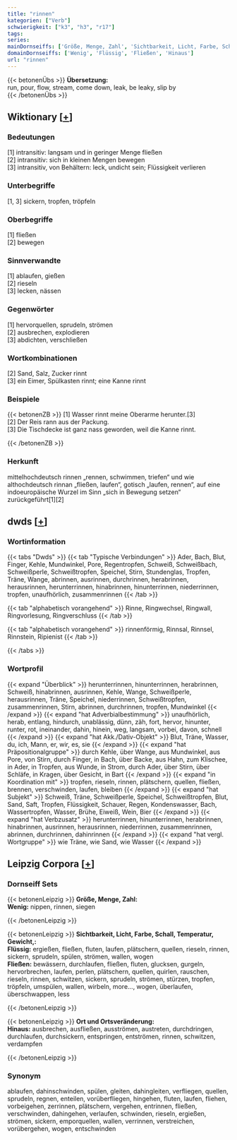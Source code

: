 ```yaml
---
title: "rinnen"
kategorien: ["Verb"]
schwierigkeit: ["k3", "h3", "r17"]
tags:
series:
mainDornseiffs: ['Größe, Menge, Zahl', 'Sichtbarkeit, Licht, Farbe, Schall, Temperatur, Gewicht,', 'Ort und Ortsveränderung']
domainDornseiffs: ['Wenig', 'Flüssig', 'Fließen', 'Hinaus']
url: "rinnen"
---
```


{{< betonenÜbs >}}
**Übersetzung:**  
run, pour, flow, stream, come down, leak, be leaky, slip by  
{{< /betonenÜbs >}}

## Wiktionary [[+](https://de.wiktionary.org/wiki/rinnen)]

### Bedeutungen
[1] intransitiv: langsam und in geringer Menge fließen  
[2] intransitiv: sich in kleinen Mengen bewegen  
[3] intransitiv, von Behältern: leck, undicht sein; Flüssigkeit verlieren  

### Unterbegriffe
[1, 3] sickern, tropfen, tröpfeln  

### Oberbegriffe
[1] fließen  
[2] bewegen  

### Sinnverwandte
[1] ablaufen, gießen  
[2] rieseln  
[3] lecken, nässen  

### Gegenwörter
[1] hervorquellen, sprudeln, strömen  
[2] ausbrechen, explodieren  
[3] abdichten, verschließen  

### Wortkombinationen
[2] Sand, Salz, Zucker rinnt  
[3] ein Eimer, Spülkasten rinnt; eine Kanne rinnt  

### Beispiele
{{< betonenZB >}}
[1] Wasser rinnt meine Oberarme herunter.[3]  
[2] Der Reis rann aus der Packung.  
[3] Die Tischdecke ist ganz nass geworden, weil die Kanne rinnt.  

{{< /betonenZB >}}
### Herkunft
mittelhochdeutsch rinnen „rennen, schwimmen, triefen“ und wie althochdeutsch rinnan „fließen, laufen“, gotisch „laufen, rennen“, auf eine indoeuropäische Wurzel im Sinn „sich in Bewegung setzen“ zurückgeführt[1][2]  



## dwds [[+](https://www.dwds.de/wb/rinnen)]

### Wortinformation
{{< tabs "Dwds" >}}
{{< tab "Typische Verbindungen" >}}
Ader, Bach, Blut, Finger, Kehle, Mundwinkel, Pore, Regentropfen, Schweiß, Schweißbach, Schweißperle, Schweißtropfen, Speichel, Stirn, Stundenglas, Tropfen, Träne, Wange, abrinnen, ausrinnen, durchrinnen, herabrinnen, herausrinnen, herunterrinnen, hinabrinnen, hinunterrinnen, niederrinnen, tropfen, unaufhörlich, zusammenrinnen
{{< /tab >}}

{{< tab "alphabetisch vorangehend" >}}
Rinne, Ringwechsel, Ringwall, Ringvorlesung, Ringverschluss
{{< /tab >}}

{{< tab "alphabetisch vorangehend" >}}
rinnenförmig, Rinnsal, Rinnsel, Rinnstein, Ripienist
{{< /tab >}}

{{< /tabs >}}

### Wortprofil
{{< expand "Überblick" >}} herunterrinnen, hinunterrinnen, herabrinnen, Schweiß, hinabrinnen, ausrinnen, Kehle, Wange, Schweißperle, herausrinnen, Träne, Speichel, niederrinnen, Schweißtropfen, zusammenrinnen, Stirn, abrinnen, durchrinnen, tropfen, Mundwinkel {{< /expand >}}
{{< expand "hat Adverbialbestimmung" >}} unaufhörlich, herab, entlang, hindurch, unablässig, dünn, zäh, fort, hervor, hinunter, runter, rot, ineinander, dahin, hinein, weg, langsam, vorbei, davon, schnell {{< /expand >}}
{{< expand "hat Akk./Dativ-Objekt" >}} Blut, Träne, Wasser, du, ich, Mann, er, wir, es, sie {{< /expand >}}
{{< expand "hat Präpositionalgruppe" >}} durch Kehle, über Wange, aus Mundwinkel, aus Pore, von Stirn, durch Finger, in Bach, über Backe, aus Hahn, zum Klischee, in Ader, in Tropfen, aus Wunde, in Strom, durch Ader, über Stirn, über Schläfe, in Kragen, über Gesicht, in Bart {{< /expand >}}
{{< expand "in Koordination mit" >}} tropfen, rieseln, rinnen, plätschern, quellen, fließen, brennen, verschwinden, laufen, bleiben {{< /expand >}}
{{< expand "hat Subjekt" >}} Schweiß, Träne, Schweißperle, Speichel, Schweißtropfen, Blut, Sand, Saft, Tropfen, Flüssigkeit, Schauer, Regen, Kondenswasser, Bach, Wassertropfen, Wasser, Brühe, Eiweiß, Wein, Bier {{< /expand >}}
{{< expand "hat Verbzusatz" >}} herunterrinnen, hinunterrinnen, herabrinnen, hinabrinnen, ausrinnen, herausrinnen, niederrinnen, zusammenrinnen, abrinnen, durchrinnen, dahinrinnen {{< /expand >}}
{{< expand "hat vergl. Wortgruppe" >}} wie Träne, wie Sand, wie Wasser {{< /expand >}}

## Leipzig Corpora [[+](https://corpora.uni-leipzig.de/en/res?word=rinnen&corpusId=deu_newscrawl-public_2018)]

### Dornseiff Sets
{{< betonenLeipzig >}}
**Größe, Menge, Zahl:**  
**Wenig:** nippen, rinnen, siegen  

{{< /betonenLeipzig >}}


{{< betonenLeipzig >}}
**Sichtbarkeit, Licht, Farbe, Schall, Temperatur, Gewicht,:**  
**Flüssig:** ergießen, fließen, fluten, laufen, plätschern, quellen, rieseln, rinnen, sickern, sprudeln, spülen, strömen, wallen, wogen  
**Fließen:** bewässern, durchlaufen, fließen, fluten, glucksen, gurgeln, hervorbrechen, laufen, perlen, plätschern, quellen, quirlen, rauschen, rieseln, rinnen, schwitzen, sickern, sprudeln, strömen, stürzen, tropfen, tröpfeln, umspülen, wallen, wirbeln, more..., wogen, überlaufen, überschwappen, less  

{{< /betonenLeipzig >}}


{{< betonenLeipzig >}}
**Ort und Ortsveränderung:**  
**Hinaus:** ausbrechen, ausfließen, ausströmen, austreten, durchdringen, durchlaufen, durchsickern, entspringen, entströmen, rinnen, schwitzen, verdampfen  

{{< /betonenLeipzig >}}

### Synonym
ablaufen, dahinschwinden, spülen, gleiten, dahingleiten, verfliegen, quellen, sprudeln, regnen, enteilen, vorüberfliegen, hingehen, fluten, laufen, fliehen, vorbeigehen, zerrinnen, plätschern, vergehen, entrinnen, fließen, verschwinden, dahingehen, verlaufen, schwinden, rieseln, ergießen, strömen, sickern, emporquellen, wallen, verrinnen, verstreichen, vorübergehen, wogen, entschwinden

